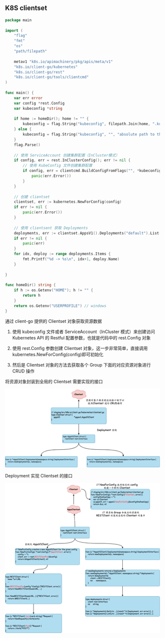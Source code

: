 ## K8S clientset

```go
package main

import (
    "flag"
    "fmt"
    "os"
    "path/filepath"

    metav1 "k8s.io/apimachinery/pkg/apis/meta/v1"
    "k8s.io/client-go/kubernetes"
    "k8s.io/client-go/rest"
    "k8s.io/client-go/tools/clientcmd"
)

func main() {
    var err error
    var config *rest.Config
    var kubeconfig *string

    if home := homeDir(); home != "" {
        kubeconfig = flag.String("kubeconfig", filepath.Join(home, ".kube", "config"), "(optional) absolute path to the kubeconfig file")
    } else {
        kubeconfig = flag.String("kubeconfig", "", "absolute path to the kubeconfig file")
    }
    flag.Parse()

    // 使用 ServiceAccount 创建集群配置（InCluster模式）
    if config, err = rest.InClusterConfig(); err != nil {
        // 使用 KubeConfig 文件创建集群配置
        if config, err = clientcmd.BuildConfigFromFlags("", *kubeconfig); err != nil {
            panic(err.Error())
        }
    }

    // 创建 clientset
    clientset, err := kubernetes.NewForConfig(config)
    if err != nil {
        panic(err.Error())
    }

    // 使用 clientsent 获取 Deployments
    deployments, err := clientset.AppsV1().Deployments("default").List(metav1.ListOptions{})
    if err != nil {
        panic(err)
    }
    for idx, deploy := range deployments.Items {
        fmt.Printf("%d -> %s\n", idx+1, deploy.Name)
    }

}

func homeDir() string {
    if h := os.Getenv("HOME"); h != "" {
        return h
    }
    return os.Getenv("USERPROFILE") // windows
}
```

通过 client-go 提供的 Clientset 对象获取资源数据

1. 使用 kubeconfig 文件或者 ServiceAccount（InCluster 模式）来创建访问 Kubernetes API 的 Restful 配置参数，也就是代码中的 rest.Config 对象

2. 使用 rest.Config 参数创建 Clientset 对象，这一步非常简单，直接调用kubernetes.NewForConfig(config)即可初始化

3. 然后是 Clientset 对象的方法去获取各个 Group 下面的对应资源对象进行 CRUD 操作

将资源对象封装到全局的 Clientset 需要实现的接口 

![picture](../../images/k8s-clientset-1.drawio.png)

Deployment 实现 Clientset 的接口

![picture](../../images/k8s-clientset-2.drawio.png)


